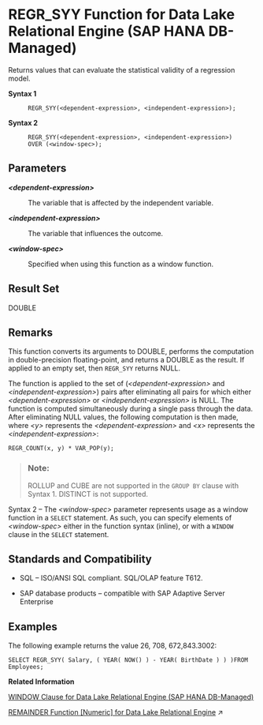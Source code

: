 <!-- loioe582164fac45433190299553edc9fb6c -->

# REGR\_SYY Function for Data Lake Relational Engine \(SAP HANA DB-Managed\)

Returns values that can evaluate the statistical validity of a regression model.




<dl>
<dt><b>

Syntax 1

</b></dt>
<dd>

```
REGR_SYY(<dependent-expression>, <independent-expression>);
```



</dd><dt><b>

Syntax 2

</b></dt>
<dd>

```
REGR_SYY(<dependent-expression>, <independent-expression>)
OVER (<window-spec>);
```



</dd>
</dl>



<a name="loioe582164fac45433190299553edc9fb6c__section_klr_3f5_vrb"/>

## Parameters


<dl>
<dt><b>

*<dependent-expression\>*

</b></dt>
<dd>

The variable that is affected by the independent variable.



</dd><dt><b>

*<independent-expression\>*

</b></dt>
<dd>

The variable that influences the outcome.



</dd><dt><b>

*<window-spec\>*

</b></dt>
<dd>

Specified when using this function as a window function.



</dd>
</dl>



<a name="loioe582164fac45433190299553edc9fb6c__section_htz_3f5_vrb"/>

## Result Set

DOUBLE



<a name="loioe582164fac45433190299553edc9fb6c__section_zkx_lf5_vrb"/>

## Remarks

This function converts its arguments to DOUBLE, performs the computation in double-precision floating-point, and returns a DOUBLE as the result. If applied to an empty set, then `REGR_SYY` returns NULL.

The function is applied to the set of \(*<dependent-expression\>* and *<independent-expression\>*\) pairs after eliminating all pairs for which either *<dependent-expression\>* or *<independent-expression\>* is NULL. The function is computed simultaneously during a single pass through the data. After eliminating NULL values, the following computation is then made, where *<y\>* represents the *<dependent-expression\>* and *<x\>* represents the *<independent-expression\>*:

```
REGR_COUNT(x, y) * VAR_POP(y);
```

> ### Note:  
> ROLLUP and CUBE are not supported in the `GROUP BY` clause with Syntax 1. DISTINCT is not supported.

Syntax 2 – The *<window-spec\>* parameter represents usage as a window function in a `SELECT` statement. As such, you can specify elements of *<window-spec\>* either in the function syntax \(inline\), or with a `WINDOW` clause in the `SELECT` statement.



<a name="loioe582164fac45433190299553edc9fb6c__section_m5r_mf5_vrb"/>

## Standards and Compatibility

-   SQL – ISO/ANSI SQL compliant. SQL/OLAP feature T612.

-   SAP database products – compatible with SAP Adaptive Server Enterprise



<a name="loioe582164fac45433190299553edc9fb6c__section_pzj_nf5_vrb"/>

## Examples

The following example returns the value 26, 708, 672,843.3002:

```
SELECT REGR_SYY( Salary, ( YEAR( NOW() ) - YEAR( BirthDate ) ) )FROM Employees;
```

**Related Information**  


[WINDOW Clause for Data Lake Relational Engine \(SAP HANA DB-Managed\)](../030-sql-statements/window-clause-for-data-lake-relational-engine-sap-hana-db-managed-c83b61b.md "Defines all or part of a window for use with window functions such as AVG and RANK in a SELECT statement.")

[REMAINDER Function \[Numeric\] for Data Lake Relational Engine](https://help.sap.com/viewer/19b3964099384f178ad08f2d348232a9/2024_3_QRC/en-US/a5788e7284f21015a4caecc7b2f96b10.html "Returns the remainder when one whole number is divided by another.") :arrow_upper_right:

